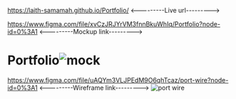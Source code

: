 https://laith-samamah.github.io/Portfolio/ <---------Live url--------->

https://www.figma.com/file/xvCzJRJYrVM3fnnBkuWhIq/Portfolio?node-id=0%3A1 <---------Mockup link--------->
# Portfolio![mock](https://user-images.githubusercontent.com/108793360/181936819-5945c42e-c0ec-42a2-9664-a21cc993395c.jpg)




https://www.figma.com/file/uAQYm3VLJPEdM9O6qhTcaz/port-wire?node-id=0%3A1  <---------Wireframe link--------->
![port wire](https://user-images.githubusercontent.com/108793360/181936823-e6376a83-60cb-4454-9605-eadd494a5839.jpg)
